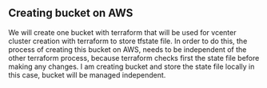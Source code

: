 ## Creating bucket on AWS
    
 We will create one bucket with terraform that will be used for vcenter cluster creation with terraform to store tfstate file. 
 In order to do this, the process of creating this bucket on AWS, needs to be independent of the other terraform process, because terraform checks first 
 the state file before making any changes. I am creating bucket and store the state file locally in this case, bucket will be managed independent.  

   